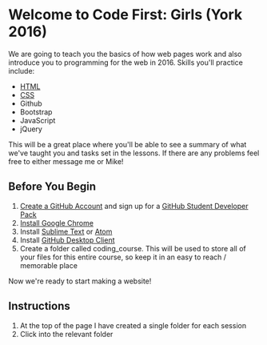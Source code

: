 # Welcome to Code First: Girls (York 2016)

We are going to teach you the basics of how web pages work and also introduce you to programming for the web in 2016.
Skills you'll practice include:
* [HTML](https://github.com/james2406/CodeFirstGirls-York2016/tree/master/1-html%20)
* [CSS](https://github.com/james2406/CodeFirstGirls-York2016/tree/master/2-css)
* Github
* Bootstrap
* JavaScript
* jQuery

This will be a great place where you'll be able to see a summary of what we've taught you and tasks set in the lessons. If there are any problems feel free to either message me or Mike!

## Before You Begin

1. [Create a GitHub Account](https://github.com/join) and sign up for a [GitHub Student Developer Pack](https://education.github.com/pack)
2. [Install Google Chrome](www.google.com/chrome/)
3. Install [Sublime Text](https://www.sublimetext.com/download) or [Atom](https://atom.io/)
4. Install [GitHub Desktop Client](https://desktop.github.com/)
5. Create a folder called coding_course. This will be used to store all of your files for this entire course, so keep it in an easy to reach / memorable place

Now we're ready to start making a website!

## Instructions

1. At the top of the page I have created a single folder for each session
2. Click into the relevant folder



